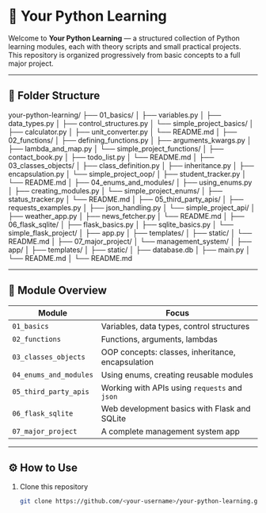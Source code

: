 # 🐍 Your Python Learning

Welcome to **Your Python Learning** — a structured collection of Python learning modules, each with theory scripts and small practical projects.  
This repository is organized progressively from basic concepts to a full major project.

---

## 📂 Folder Structure

your-python-learning/
├── 01_basics/
│ ├── variables.py
│ ├── data_types.py
│ ├── control_structures.py
│ └── simple_project_basics/
│ ├── calculator.py
│ ├── unit_converter.py
│ └── README.md
│
├── 02_functions/
│ ├── defining_functions.py
│ ├── arguments_kwargs.py
│ ├── lambda_and_map.py
│ └── simple_project_functions/
│ ├── contact_book.py
│ ├── todo_list.py
│ └── README.md
│
├── 03_classes_objects/
│ ├── class_definition.py
│ ├── inheritance.py
│ ├── encapsulation.py
│ └── simple_project_oop/
│ ├── student_tracker.py
│ └── README.md
│
├── 04_enums_and_modules/
│ ├── using_enums.py
│ ├── creating_modules.py
│ └── simple_project_enums/
│ ├── status_tracker.py
│ └── README.md
│
├── 05_third_party_apis/
│ ├── requests_examples.py
│ ├── json_handling.py
│ └── simple_project_api/
│ ├── weather_app.py
│ ├── news_fetcher.py
│ └── README.md
│
├── 06_flask_sqlite/
│ ├── flask_basics.py
│ ├── sqlite_basics.py
│ └── simple_flask_project/
│ ├── app.py
│ ├── templates/
│ ├── static/
│ └── README.md
│
├── 07_major_project/
│ └── management_system/
│ ├── app/
│ ├── templates/
│ ├── static/
│ ├── database.db
│ ├── main.py
│ └── README.md
│
└── README.md


---

## 📖 Module Overview

| Module                        | Focus                                      |
|-------------------------------|---------------------------------------------|
| `01_basics`                   | Variables, data types, control structures   |
| `02_functions`                | Functions, arguments, lambdas               |
| `03_classes_objects`          | OOP concepts: classes, inheritance, encapsulation |
| `04_enums_and_modules`        | Using enums, creating reusable modules      |
| `05_third_party_apis`         | Working with APIs using `requests` and `json` |
| `06_flask_sqlite`              | Web development basics with Flask and SQLite |
| `07_major_project`             | A complete management system app            |

---

## ⚙️ How to Use

1. Clone this repository  
   ```bash
   git clone https://github.com/<your-username>/your-python-learning.git
